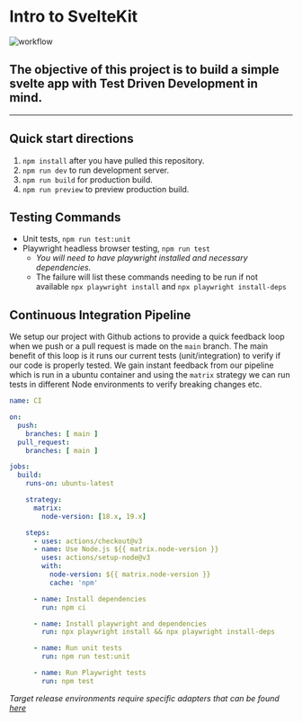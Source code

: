 # Intro to SvelteKit 

![workflow](https://github.com/halmanza/intro-svelte-tdd/actions/workflows/main.yaml/badge.svg?branch=main)
## The objective of this project is to build a simple svelte app with Test Driven Development in mind.

---

## Quick start directions

1. `npm install` after you have pulled this repository.
2. `npm run dev` to run development server.
3. `npm run build` for production build. 
4. `npm run preview` to preview production build.

## Testing Commands
- Unit tests, `npm run test:unit`
- Playwright headless browser testing, `npm run test`
    - *You will need to have playwright installed and necessary dependencies.*
    - The failure will list these commands needing to be run if not available `npx playwright install` and `npx playwright install-deps`

## Continuous Integration Pipeline
We setup our project with Github actions to provide a quick feedback loop when we push or a pull request is made on the `main` branch.
The main benefit of this loop is it runs our current tests (unit/integration) to verify if our code is properly tested. We gain instant feedback from our pipeline which is run in a
ubuntu container and using the `matrix` strategy we can run tests in different Node environments to verify breaking changes etc.

```yaml
name: CI

on:
  push:
    branches: [ main ]
  pull_request:
    branches: [ main ]

jobs:
  build:
    runs-on: ubuntu-latest

    strategy:
      matrix:
        node-version: [18.x, 19.x]

    steps:
      - uses: actions/checkout@v3
      - name: Use Node.js ${{ matrix.node-version }}
        uses: actions/setup-node@v3
        with:
          node-version: ${{ matrix.node-version }}
          cache: 'npm'

      - name: Install dependencies   
        run: npm ci

      - name: Install playwright and dependencies
        run: npx playwright install && npx playwright install-deps

      - name: Run unit tests 
        run: npm run test:unit

      - name: Run Playwright tests
        run: npm test
```

*Target release environments require specific adapters that can be found [here](https://kit.svelte.dev/docs/adapters)*
